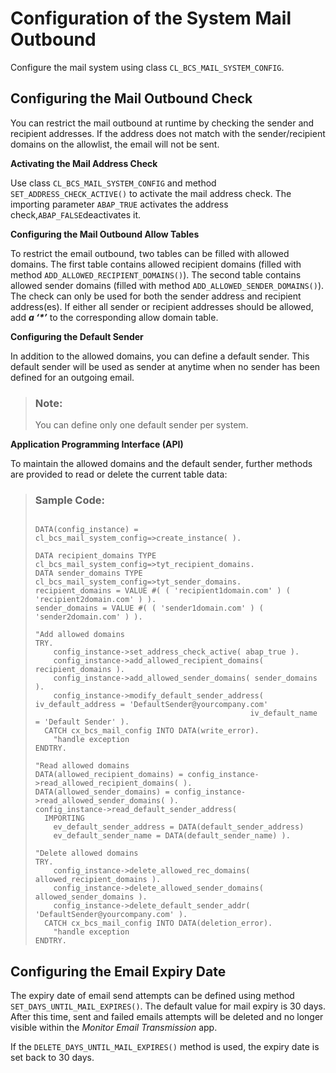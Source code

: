 <!-- loio26f94004a01e4af1b5c149f0ce46771d -->

# Configuration of the System Mail Outbound

Configure the mail system using class `CL_BCS_MAIL_SYSTEM_CONFIG`.



<a name="loio26f94004a01e4af1b5c149f0ce46771d__section_bzf_fyw_5sb"/>

## Configuring the Mail Outbound Check

You can restrict the mail outbound at runtime by checking the sender and recipient addresses. If the address does not match with the sender/recipient domains on the allowlist, the email will not be sent.

**Activating the Mail Address Check**

Use class `CL_BCS_MAIL_SYSTEM_CONFIG` and method `SET_ADDRESS_CHECK_ACTIVE()` to activate the mail address check. The importing parameter `ABAP_TRUE` activates the address check,`ABAP_FALSE`deactivates it.

**Configuring the Mail Outbound Allow Tables**

To restrict the email outbound, two tables can be filled with allowed domains. The first table contains allowed recipient domains \(filled with method `ADD_ALLOWED_RECIPIENT_DOMAINS()`\). The second table contains allowed sender domains \(filled with method `ADD_ALLOWED_SENDER_DOMAINS()`\). The check can only be used for both the sender address and recipient address\(es\). If either all sender or recipient addresses should be allowed, add ***a ‘\*’*** to the corresponding allow domain table.

**Configuring the Default Sender**

In addition to the allowed domains, you can define a default sender. This default sender will be used as sender at anytime when no sender has been defined for an outgoing email.

> ### Note:  
> You can define only one default sender per system.

**Application Programming Interface \(API\)**

To maintain the allowed domains and the default sender, further methods are provided to read or delete the current table data:

> ### Sample Code:  
> ```
> 
> DATA(config_instance) = cl_bcs_mail_system_config=>create_instance( ).
> 
> DATA recipient_domains TYPE cl_bcs_mail_system_config=>tyt_recipient_domains.
> DATA sender_domains TYPE cl_bcs_mail_system_config=>tyt_sender_domains.
> recipient_domains = VALUE #( ( 'recipient1domain.com' ) ( 'recipient2domain.com' ) ).
> sender_domains = VALUE #( ( 'sender1domain.com' ) ( 'sender2domain.com' ) ).
> 
> "Add allowed domains
> TRY.
>     config_instance->set_address_check_active( abap_true ).
>     config_instance->add_allowed_recipient_domains( recipient_domains ).
>     config_instance->add_allowed_sender_domains( sender_domains ).
>     config_instance->modify_default_sender_address( iv_default_address = 'DefaultSender@yourcompany.com'
>                                                 iv_default_name = 'Default Sender' ).
>   CATCH cx_bcs_mail_config INTO DATA(write_error).
>     "handle exception
> ENDTRY.
> 
> "Read allowed domains
> DATA(allowed_recipient_domains) = config_instance->read_allowed_recipient_domains( ).
> DATA(allowed_sender_domains) = config_instance->read_allowed_sender_domains( ).
> config_instance->read_default_sender_address(
>   IMPORTING
>     ev_default_sender_address = DATA(default_sender_address)
>     ev_default_sender_name = DATA(default_sender_name) ).
> 
> "Delete allowed domains
> TRY.
>     config_instance->delete_allowed_rec_domains( allowed_recipient_domains ).
>     config_instance->delete_allowed_sender_domains( allowed_sender_domains ).
>     config_instance->delete_default_sender_addr( 'DefaultSender@yourcompany.com' ).
>   CATCH cx_bcs_mail_config INTO DATA(deletion_error).
>     "handle exception
> ENDTRY.
> ```



<a name="loio26f94004a01e4af1b5c149f0ce46771d__section_acs_rzw_5sb"/>

## Configuring the Email Expiry Date

The expiry date of email send attempts can be defined using method `SET_DAYS_UNTIL_MAIL_EXPIRES()`. The default value for mail expiry is 30 days. After this time, sent and failed emails attempts will be deleted and no longer visible within the *Monitor Email Transmission* app.

If the `DELETE_DAYS_UNTIL_MAIL_EXPIRES()` method is used, the expiry date is set back to 30 days.

